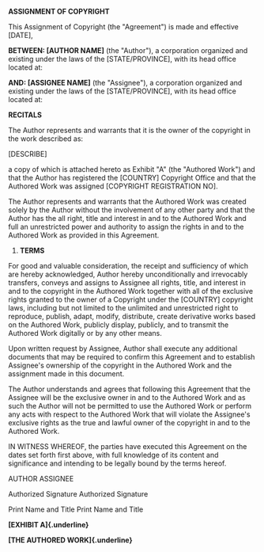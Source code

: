 **ASSIGNMENT OF COPYRIGHT**

This Assignment of Copyright (the "Agreement") is made and effective
\[DATE\],

**BETWEEN: \[AUTHOR NAME\]** (the \"Author\"), a corporation organized
and existing under the laws of the \[STATE/PROVINCE\], with its head
office located at:

**AND: \[ASSIGNEE NAME\]** (the \"Assignee\"), a corporation organized
and existing under the laws of the \[STATE/PROVINCE\], with its head
office located at:

**RECITALS**

The Author represents and warrants that it is the owner of the copyright
in the work described as:

\[DESCRIBE\]

a copy of which is attached hereto as Exhibit "A" (the \"Authored
Work\") and that the Author has registered the \[COUNTRY\] Copyright
Office and that the Authored Work was assigned \[COPYRIGHT REGISTRATION
NO\].

The Author represents and warrants that the Authored Work was created
solely by the Author without the involvement of any other party and that
the Author has the all right, title and interest in and to the Authored
Work and full an unrestricted power and authority to assign the rights
in and to the Authored Work as provided in this Agreement.

1.  **TERMS**

For good and valuable consideration, the receipt and sufficiency of
which are hereby acknowledged, Author hereby unconditionally and
irrevocably transfers, conveys and assigns to Assignee all rights,
title, and interest in and to the copyright in the Authored Work
together with all of the exclusive rights granted to the owner of a
Copyright under the \[COUNTRY\] copyright laws, including but not
limited to the unlimited and unrestricted right to reproduce, publish,
adapt, modify, distribute, create derivative works based on the Authored
Work, publicly display, publicly, and to transmit the Authored Work
digitally or by any other means.

Upon written request by Assignee, Author shall execute any additional
documents that may be required to confirm this Agreement and to
establish Assignee\'s ownership of the copyright in the Authored Work
and the assignment made in this document.

The Author understands and agrees that following this Agreement that the
Assignee will be the exclusive owner in and to the Authored Work and as
such the Author will not be permitted to use the Authored Work or
perform any acts with respect to the Authored Work that will violate the
Assignee's exclusive rights as the true and lawful owner of the
copyright in and to the Authored Work.

IN WITNESS WHEREOF, the parties have executed this Agreement on the
dates set forth first above, with full knowledge of its content and
significance and intending to be legally bound by the terms hereof.

AUTHOR ASSIGNEE

Authorized Signature Authorized Signature

Print Name and Title Print Name and Title

**[EXHIBIT A]{.underline}**

**[THE AUTHORED WORK]{.underline}**
